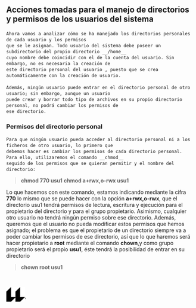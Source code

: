 ## __Acciones tomadas para el manejo de directorios y permisos de los usuarios del sistema__

    Ahora vamos a analizar cómo se ha manejado los directorios personales de cada usuario y los permisos 
    que se le asignan. Todo usuario del sistema debe poseer un subdirectorio del propio directorio __/home__
    cuyo nombre debe coincidir con el de la cuenta del usuario. Sin embargo, no es necesaria la creación de 
    este directorio personal del usuario , puesto que se crea automáticamente con la creación de usuario.

    Además, ningún usuario puede entrar en el directorio personal de otro usuario; sin embargo, aunque un usuario
    puede crear y borrar todo tipo de archivos en su propio directorio personal, no podrá cambiar los permisos de
    ese directorio.

### __Permisos del directorio personal__
    Para que ningún usuario pueda acceder al directorio personal ni a los ficheros de otro usuario, lo primero que
    debemos hacer es cambiar los permisos de cada directorio personal. Para ello, utilizaremos el comando __chmod__ 
    seguido de los permisos que se quieran permitir y el nombre del directorio: 

> __chmod 770 usu1__
> __chmod a+rwx,o-rwx usu1__

Lo que hacemos con este comando, estamos indicando mediante la cifra __770__ lo mismo que se puede hacer con la opción __a+rwx,o-rwx__, que el directorio usu1 tendrá permisos de lectura, escritura y ejecución para el propietario del directorio y para el grupo propietario. Asimismo, cualquier otro usuario no tendrá ningún permiso sobre ese directorio. Además, queremos que el usuario no pueda modificar estos permisos que hemos asignado; el problema es que el propietario de un directorio siempre va a poder cambiar los permisos de ese directorio, así que lo que haremos será hacer propietario a __root__ mediante el comando __chown__,y como grupo propietario será el propio __usu1__, éste tendrá la posibilidad de entrar en su directorio

> __chown root usu1__


<br>

![logo](icono-ull-negro.png)'
